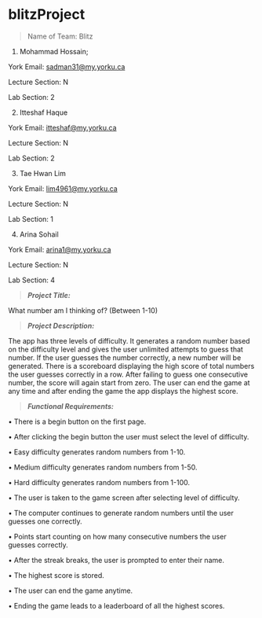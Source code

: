 # blitzProject
>Name of Team: Blitz

1) Mohammad Hossain; 

York Email: sadman31@my.yorku.ca

Lecture Section: N

Lab Section: 2


2) Itteshaf Haque

York Email: itteshaf@my.yorku.ca

Lecture Section: N

Lab Section: 2


3) Tae Hwan Lim

York Email: lim4961@my.yorku.ca

Lecture Section: N

Lab Section: 1


4) Arina Sohail

York Email: arina1@my.yorku.ca

Lecture Section: N

Lab Section: 4




><em><strong>Project Title:</strong></em>

What number am I thinking of? (Between 1-10)




><em><strong>Project Description:</strong></em>

 The app has three levels of difficulty. It generates a random number based on the difficulty level and gives the user unlimited attempts to guess that number. If the user guesses the number correctly, a new number will be generated. There is a scoreboard displaying the high score of total numbers the user guesses correctly in a row. After failing to guess one consecutive number, the score will again start from zero. The user can end the game at any time and after ending the game the app displays the highest score.





><em><strong>Functional Requirements:</strong></em>

•	There is a begin button on the first page.

•	After clicking the begin button the user must select the level of difficulty.

•	Easy difficulty generates random numbers from 1-10.

•	Medium difficulty generates random numbers from 1-50.

•	Hard difficulty generates random numbers from 1-100.

•	The user is taken to the game screen after selecting level of difficulty.

•	The computer continues to generate random numbers until the user guesses one correctly.

•	Points start counting on how many consecutive numbers the user guesses correctly.

•	After the streak breaks, the user is prompted to enter their name.

•	The highest score is stored.

•	The user can end the game anytime.

•	Ending the game leads to a leaderboard of all the highest scores.

